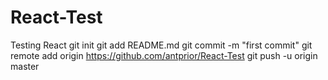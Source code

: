 # React-Test
Testing React 
git init
git add README.md
git commit -m "first commit"
git remote add origin https://github.com/antprior/React-Test
git push -u origin master
